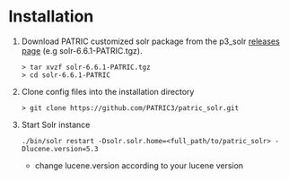Installation
===========

1. Download PATRIC customized solr package from the p3_solr [releases page](https://github.com/PATRIC3/p3_solr/releases) (e.g solr-6.6.1-PATRIC.tgz).

    ```
    > tar xvzf solr-6.6.1-PATRIC.tgz
    > cd solr-6.6.1-PATRIC
    ```

2. Clone config files into the installation directory

    ```
    > git clone https://github.com/PATRIC3/patric_solr.git
    ```

3. Start Solr instance

    ```
    ./bin/solr restart -Dsolr.solr.home=<full_path/to/patric_solr> -Dlucene.version=5.3
    ```
	* change lucene.version according to your lucene version
